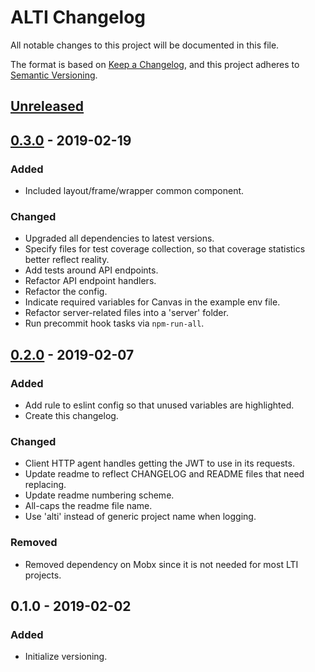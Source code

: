 # ALTI Changelog

All notable changes to this project will be documented in this file.

The format is based on [Keep a Changelog](https://keepachangelog.com/en/1.0.0/),
and this project adheres to [Semantic Versioning](https://semver.org/spec/v2.0.0.html).

## [Unreleased]

## [0.3.0] - 2019-02-19
### Added
- Included layout/frame/wrapper common component.

### Changed
- Upgraded all dependencies to latest versions.
- Specify files for test coverage collection, so that coverage statistics better reflect reality.
- Add tests around API endpoints.
- Refactor API endpoint handlers.
- Refactor the config.
- Indicate required variables for Canvas in the example env file.
- Refactor server-related files into a 'server' folder.
- Run precommit hook tasks via `npm-run-all`.

## [0.2.0] - 2019-02-07
### Added
- Add rule to eslint config so that unused variables are highlighted.
- Create this changelog.

### Changed
- Client HTTP agent handles getting the JWT to use in its requests.
- Update readme to reflect CHANGELOG and README files that need replacing.
- Update readme numbering scheme.
- All-caps the readme file name.
- Use 'alti' instead of generic project name when logging.

### Removed
- Removed dependency on Mobx since it is not needed for most LTI projects.

## 0.1.0 - 2019-02-02
### Added
- Initialize versioning.

[Unreleased]: https://github.gatech.edu/c21u/alti/compare/v0.3.0...dev
[0.3.0]: https://github.gatech.edu/c21u/alti/compare/v0.2.0...v0.3.0
[0.2.0]: https://github.gatech.edu/c21u/alti/compare/v0.1.0...v0.2.0